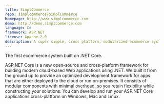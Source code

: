 ```yaml
---
title: SimplCommerce
repo: simplcommerce/SimplCommerce
homepage: http://www.simplcommerce.com
demo: http://demo.simplcommerce.com
language: C#
framework: ASP.NET
license: Apache-2.0
description: A super simple, cross platform, modularized ecommerce system built on .NET Core.
---
```


The first ecommerce system built on .NET Core.

ASP.NET Core is a new open-source and cross-platform framework for building modern cloud-based Web applications using .NET. We built it from the ground up to provide an optimized development framework for apps that are either deployed to the cloud or run on-premises. It consists of modular components with minimal overhead, so you retain flexibility while constructing your solutions. You can develop and run your ASP.NET Core applications cross-platform on Windows, Mac and Linux.
